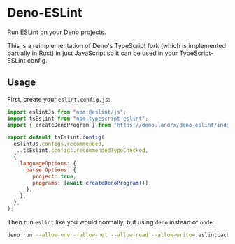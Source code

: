 # Deno-ESLint

Run ESLint on your Deno projects.

This is a reimplementation of Deno's TypeScript fork (which is implemented
partially in Rust) in just JavaScript so it can be used in your
TypeScript-ESLint config.

## Usage

First, create your `eslint.config.js`:

```js
import eslintJs from "npm:@eslint/js";
import tsEslint from "npm:typescript-eslint";
import { createDenoProgram } from "https://deno.land/x/deno-eslint/index.js";

export default tsEslint.config(
  eslintJs.configs.recommended,
  ...tsEslint.configs.recommendedTypeChecked,
  {
    languageOptions: {
      parserOptions: {
        project: true,
        programs: [await createDenoProgram()],
      },
    },
  },
);
```

Then run `eslint` like you would normally, but using `deno` instead of `node`:

```sh
deno run --allow-env --allow-net --allow-read --allow-write=.eslintcache --allow-sys=cpus npm:eslint .
```
